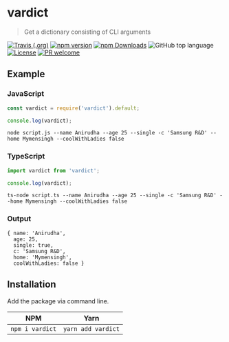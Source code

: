 # vardict

> Get a dictionary consisting of CLI arguments

[![Travis (.org)](https://img.shields.io/travis/maacpiash/vardict?logo=travis&style=flat-square)](https://travis-ci.org/maacpiash/vardict)
[![npm version](https://img.shields.io/npm/v/vardict.svg?logo=npm&style=flat-square)](https://www.npmjs.com/package/vardict)
[![npm Downloads](https://img.shields.io/npm/dt/vardict.svg?logo=node.js&style=flat-square)](https://www.npmjs.com/package/vardict)
![GitHub top language](https://img.shields.io/github/languages/top/maacpiash/vardict.svg?logo=typescript&style=flat-square)
[![License](https://img.shields.io/github/license/maacpiash/vardict.svg?logo=open-source-initiative&style=flat-square)](https://github.com/maacpiash/vardict/blob/master/LICENSE)
[![PR welcome](https://img.shields.io/badge/PR-welcome-brightgreen.svg?logo=github&style=flat-square)](https://github.com/maacpiash/vardict/compare)

## Example

### JavaScript

```TypeScript
const vardict = require('vardict').default;

console.log(vardict);
```

```Shell
node script.js --name Anirudha --age 25 --single -c 'Samsung R&D' --home Mymensingh --coolWithLadies false
```

### TypeScript

```TypeScript
import vardict from 'vardict';

console.log(vardict);
```

```Shell
ts-node script.ts --name Anirudha --age 25 --single -c 'Samsung R&D' --home Mymensingh --coolWithLadies false
```

### Output

```Shell
{ name: 'Anirudha',
  age: 25,
  single: true,
  c: 'Samsung R&D',
  home: 'Mymensingh',
  coolWithLadies: false }
```


## Installation

Add the package via command line.

| NPM | Yarn |
| --- | --- |
| `npm i vardict` | `yarn add vardict` |
